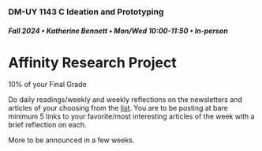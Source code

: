 ### DM-UY 1143 C Ideation and Prototyping
##### Fall 2024 • Katherine Bennett • Mon/Wed 10:00-11:50 • In-person

# Affinity Research Project

10% of your Final Grade

Do daily readings/weekly and weekly reflections on the newsletters and articles of your choosing from the [list](affinityResearchProjectSources.md). You are to be posting at bare minimum 5 links to your favorite/most interesting articles of the week with a brief reflection on each.

More to be announced in a few weeks.

